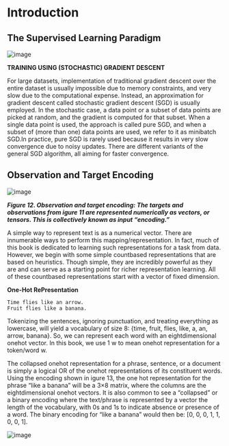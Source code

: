 # Introduction

## The Supervised Learning Paradigm

![image](https://user-images.githubusercontent.com/67318280/135713030-8db11973-23cc-4151-a5a6-7ba3443cc680.png)

**TRAINING USING (STOCHASTIC) GRADIENT DESCENT**

For large datasets, implementation of traditional
gradient descent over the entire dataset is usually impossible due to memory constraints, and very
slow due to the computational expense. Instead, an approximation for gradient descent called
stochastic gradient descent (SGD) is usually employed. In the stochastic case, a data point or a
subset of data points are picked at random, and the gradient is computed for that subset. When a
single data point is used, the approach is called pure SGD, and when a subset of (more than one)
data points are used, we refer to it as minibatch SGD.In practice, pure SGD is
rarely used because it results in very slow convergence due to noisy updates. There are different
variants of the general SGD algorithm, all aiming for faster convergence.

## Observation and Target Encoding

![image](https://user-images.githubusercontent.com/67318280/135713117-3596c4e8-8e1f-4ee5-840b-d657e4353274.png)

***Figure 1­2. Observation and target encoding: The targets and observations from igure 1­1 are represented
numerically as vectors, or tensors. This is collectively known as input “encoding.”***

A simple way to represent text is as a numerical vector. There are innumerable ways to perform this
mapping/representation. In fact, much of this book is dedicated to learning such representations for a
task from data. However, we begin with some simple count­based representations that are based on
heuristics. Though simple, they are incredibly powerful as they are and can serve as a starting point for
richer representation learning. All of these count­based representations start with a vector of fixed
dimension.

**One-Hot RePresentation**

```
Time flies like an arrow.
Fruit flies like a banana.
```

Tokenizing the sentences, ignoring punctuation, and treating everything as lowercase, will yield a
vocabulary of size 8: {time, fruit, flies, like, a, an, arrow, banana}. So, we
can represent each word with an eight­dimensional one­hot vector. In this book, we use 1 w to mean
one­hot representation for a token/word w.

The collapsed one­hot representation for a phrase, sentence, or a document is simply a logical OR of
the one­hot representations of its constituent words. Using the encoding shown in igure 1­3, the one­
hot representation for the phrase “like a banana” will be a 3×8 matrix, where the columns are the
eight­dimensional one­hot vectors. It is also common to see a “collapsed” or a binary encoding where
the text/phrase is represented by a vector the length of the vocabulary, with 0s and 1s to indicate
absence or presence of a word. The binary encoding for “like a banana” would then be: [0, 0, 0,
1, 1, 0, 0, 1].

![image](https://user-images.githubusercontent.com/67318280/135713247-b3e03b6b-acdf-4d2e-befd-ce95caec6e65.png)

